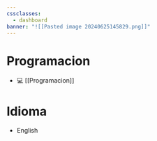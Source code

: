 ```yaml
---
cssclasses:
  - dashboard
banner: "![[Pasted image 20240625145829.png]]"
---
```

# Programacion

- 💻 [[Programacion]]
	

# Idioma
- English